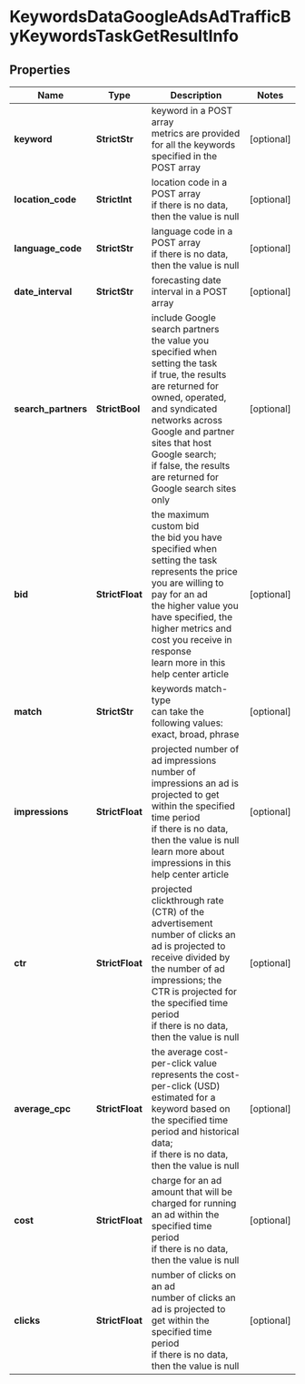 # KeywordsDataGoogleAdsAdTrafficByKeywordsTaskGetResultInfo


## Properties

| Name | Type | Description | Notes |
|------------ | ------------- | ------------- | -------------|
**keyword** | **StrictStr** | keyword in a POST array<br>metrics are provided for all the keywords specified in the POST array |[optional]|
**location_code** | **StrictInt** | location code in a POST array<br>if there is no data, then the value is null |[optional]|
**language_code** | **StrictStr** | language code in a POST array<br>if there is no data, then the value is null |[optional]|
**date_interval** | **StrictStr** | forecasting date interval in a POST array |[optional]|
**search_partners** | **StrictBool** | include Google search partners<br>the value you specified when setting the task<br>if true, the results are returned for owned, operated, and syndicated networks across Google and partner sites that host Google search;<br>if false, the results are returned for Google search sites only |[optional]|
**bid** | **StrictFloat** | the maximum custom bid<br>the bid you have specified when setting the task<br>represents the price you are willing to pay for an ad<br>the higher value you have specified, the higher metrics and cost you receive in response<br>learn more in this help center article |[optional]|
**match** | **StrictStr** | keywords match-type<br>can take the following values: exact, broad, phrase |[optional]|
**impressions** | **StrictFloat** | projected number of ad impressions<br>number of impressions an ad is projected to get within the specified time period<br>if there is no data, then the value is null<br>learn more about impressions in this help center article |[optional]|
**ctr** | **StrictFloat** | projected clickthrough rate (CTR) of the advertisement<br>number of clicks an ad is projected to receive divided by the number of ad impressions; the CTR is projected for the specified time period<br>if there is no data, then the value is null |[optional]|
**average_cpc** | **StrictFloat** | the average cost-per-click value<br>represents the cost-per-click (USD) estimated for a keyword based on the specified time period and historical data;<br>if there is no data, then the value is null |[optional]|
**cost** | **StrictFloat** | charge for an ad<br>amount that will be charged for running an ad within the specified time period<br>if there is no data, then the value is null |[optional]|
**clicks** | **StrictFloat** | number of clicks on an ad<br>number of clicks an ad is projected to get within the specified time period<br>if there is no data, then the value is null |[optional]|